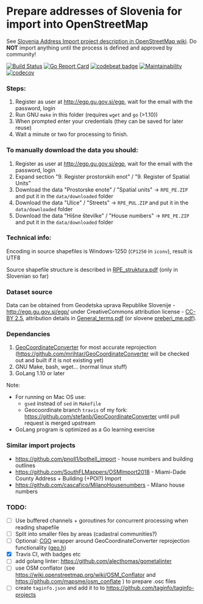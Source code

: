 # Prepare addresses of Slovenia for import into OpenStreetMap

See [Slovenia Address Import project description in OpenStreetMap wiki](https://wiki.openstreetmap.org/wiki/Slovenia_Address_Import).
Do **NOT** import anything until the process is defined and approved by community!

[![Build Status](https://travis-ci.org/openstreetmap-si/GursAddressesForOSM.svg?branch=master)](https://travis-ci.org/openstreetmap-si/GursAddressesForOSM)
[![Go Report Card](https://goreportcard.com/badge/github.com/openstreetmap-si/GursAddressesForOSM)](https://goreportcard.com/report/github.com/openstreetmap-si/GursAddressesForOSM)
[![codebeat badge](https://codebeat.co/badges/ef6316aa-ab76-4f86-9c04-cac31f7942c0)](https://codebeat.co/projects/github-com-openstreetmap-si-gursaddressesforosm-master)
[![Maintainability](https://api.codeclimate.com/v1/badges/9f6ae8b5b2c751481e6c/maintainability)](https://codeclimate.com/github/openstreetmap-si/GursAddressesForOSM/maintainability)
[![codecov](https://codecov.io/gh/openstreetmap-si/GursAddressesForOSM/branch/master/graph/badge.svg)](https://codecov.io/gh/openstreetmap-si/GursAddressesForOSM)


### Steps:
1. Register as user at http://egp.gu.gov.si/egp, wait for the email with the password, login
2. Run GNU `make` in this folder (requires `wget` and `go` (>1.10))
3. When prompted enter your credentials (they can be saved for later reuse)
4. Wait a minute or two for processing to finish.

### To manually download the data you should:
1. Register as user at http://egp.gu.gov.si/egp, wait for the email with the password, login
2. Expand section "9. Register prostorskih enot" / "9. Register of Spatial Units"
3. Download the data "Prostorske enote" / "Spatial units" -> `RPE_PE.ZIP` and put it in the `data/downloaded` folder
4. Download the data "Ulice" / "Streets" -> `RPE_PUL.ZIP` and put it in the `data/downloaded` folder
5. Download the data "Hišne številke" / "House numbers" -> `RPE_PE.ZIP` and put it in the `data/downloaded` folder

### Technical info:
Encoding in source shapefiles is Windows-1250 (`CP1250` in `iconv`), result is UTF8

Source shapefile structure is described in [RPE_struktura.pdf](http://www.e-prostor.gov.si/fileadmin/struktura/RPE_struktura.pdf) (only in Slovenian so far)

### Dataset source
Data can be obtained from Geodetska  uprava  Republike  Slovenije - http://egp.gu.gov.si/egp/ under CreativeCommons attribution license - [CC-BY 2.5](http://creativecommons.org/licenses/by/2.5/si/legalcode), attribution details in  [General_terms.pdf](http://www.e-prostor.gov.si/fileadmin/struktura/ANG/General_terms.pdf) (or slovene [preberi_me.pdf](http://www.e-prostor.gov.si/fileadmin/struktura/preberi_me.pdf)).

### Dependancies
1. [GeoCoordinateConverter](http://geocoordinateconverter.tk/) for most accurate reprojection (https://github.com/mrihtar/GeoCoordinateConverter will be checked out and built if it is not existing yet)
2. GNU Make, bash, wget... (normal linux stuff)
3. GoLang 1.10 or later

Note: 
* For running on Mac OS use: 
  * `gsed` instead of `sed` in `Makefile`
  * Geocoordinate branch `travis` of my fork: https://github.com/stefanb/GeoCoordinateConverter until pull request is merged upstream
* GoLang program is optimized as a Go learning exercise

### Similar import projects

* https://github.com/pnoll1/bothell_import - house numbers and building outlines
* https://github.com/SouthFLMappers/OSMImport2018 - Miami-Dade County Address + Building (+POI?) Import
* https://github.com/cascafico/MilanoHousenumbers - Milano house numbers


### TODO: 
* [ ] Use buffered channels + goroutines for concurrent processing when reading shapefile
* [ ] Split into smaller files by areas (cadastral communities?)
* [ ] Optional: [CGO](https://golang.org/cmd/cgo/) wrapper around GeoCoordinateConverter reprojection functionality ([geo.h](https://github.com/mrihtar/GeoCoordinateConverter/blob/master/geo.h))
* [X] Travis CI, with badges etc
* [ ] add golang linter: https://github.com/alecthomas/gometalinter
* [ ] use OSM conflator (see https://wiki.openstreetmap.org/wiki/OSM_Conflator and https://github.com/mapsme/osm_conflate ) to prepare .osc files
* [ ] create `taginfo.json` and add it to to https://github.com/taginfo/taginfo-projects

